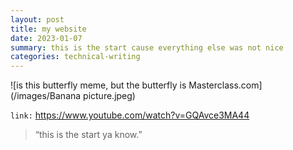 ```yaml
---
layout: post
title: my website
date: 2023-01-07
summary: this is the start cause everything else was not nice
categories: technical-writing
---
```


![is this butterfly meme, but the butterfly is Masterclass.com](/images/Banana picture.jpeg)


<code style="background-color: white;">link:</code> <a target="_blank" rel="noopener noreferrer" href="https://www.youtube.com/watch?v=GQAvce3MA44">https://www.youtube.com/watch?v=GQAvce3MA44</a>

> “this is the start ya know.”

